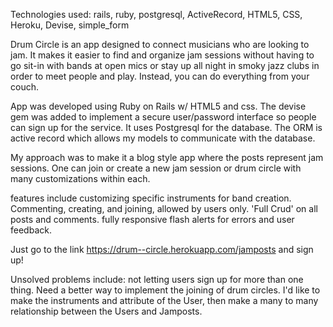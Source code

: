 Technologies used:
rails, ruby, postgresql, ActiveRecord, HTML5, CSS, Heroku, Devise, simple_form

Drum Circle is an app designed to connect musicians who are looking to jam. It makes it easier to find and organize jam sessions without having to go sit-in with bands at open mics or stay up all night in smoky jazz clubs in order to meet people and play. Instead, you can do everything from your couch.

App was developed using Ruby on Rails w/ HTML5 and css. The devise gem was added to implement a secure user/password interface so people can sign up for the service. It uses Postgresql for the database. The ORM is active record which allows my models to communicate with the database.  

My approach was to make it a blog style app where the posts represent jam sessions. One can join or create a new jam session or drum circle with many customizations within each.

features include customizing specific instruments for band creation. Commenting, creating, and joining, allowed by users only. 'Full Crud' on all posts and comments. fully responsive flash alerts for errors and user feedback.  

Just go to the link https://drum--circle.herokuapp.com/jamposts and sign up!

Unsolved problems include: not letting users sign up for more than one thing. Need a better way to implement the joining of drum circles. I'd like to make the instruments and attribute of the User, then make a many to many relationship between the Users and Jamposts. 
